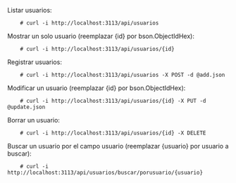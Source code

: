 Listar usuarios:

		# curl -i http://localhost:3113/api/usuarios

Mostrar un solo usuario (reemplazar {id} por bson.ObjectIdHex):

		# curl -i http://localhost:3113/api/usuarios/{id}

Registrar usuarios:

		# curl -i http://localhost:3113/api/usuarios -X POST -d @add.json

Modificar un usuario (reemplazar {id} por bson.ObjectIdHex):

		# curl -i http://localhost:3113/api/usuarios/{id} -X PUT -d @update.json

Borrar un usuario:

		# curl -i http://localhost:3113/api/usuarios/{id} -X DELETE

Buscar un usuario por el campo usuario (reemplazar {usuario} por usuario a buscar):

		# curl -i http://localhost:3113/api/usuarios/buscar/porusuario/{usuario}
